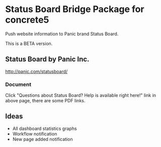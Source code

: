 # Status Board Bridge Package for concrete5

Push website information to Panic brand Status Board.

This is a BETA version.


## Status Board by Panic Inc.
http://panic.com/statusboard/

### Document

Click "Questions about Status Board? Help is available right here!" link in above page, there are some PDF links.


## Ideas

* All dashboard statistics graphs
* Workflow notification
* New page added notification
